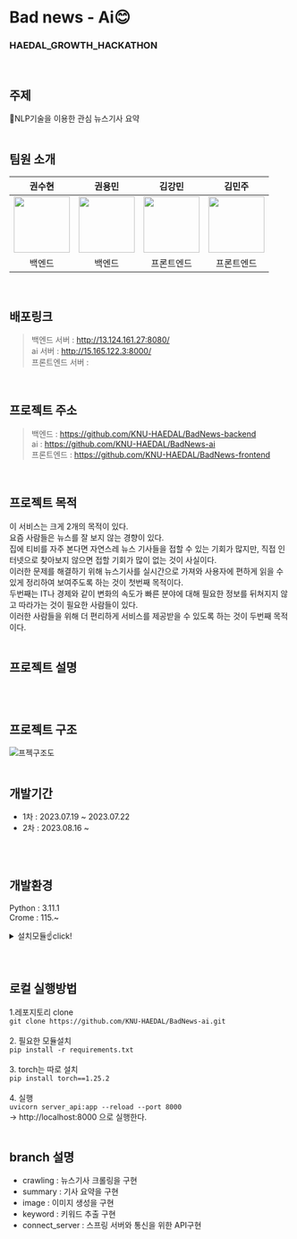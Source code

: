 # Bad news - Ai😊
### HAEDAL_GROWTH_HACKATHON
<br>

## 주제
📰NLP기술을 이용한 관심 뉴스기사 요약
<br>
<br>

## 팀원 소개
| 권수현 | 권용민 | 김강민 | 김민주 | 
| :-----: | :-----: | :-----: | :-----: |
| [<img src="https://github.com/kwonssshyeon.png" width="100px">](https://github.com/kwonssshyeon) | [<img src="https://github.com/rnjs5540.png" width="100px">](https://github.com/rnjs5540) | [<img src="https://github.com/dobbymin.png" width="100px">](https://github.com/dobbymin) | [<img src="https://github.com/joojjang.png" width="100px">](https://github.com/joojjang) | 
| 백엔드 | 백엔드 | 프론트엔드 | 프론트엔드 | 
<br>

## 배포링크
> 백엔드 서버 : http://13.124.161.27:8080/
> <br>
> ai 서버 : http://15.165.122.3:8000/
> <br>
> 프론트엔드 서버 : 
<br>

## 프로젝트 주소
> 백엔드 : https://github.com/KNU-HAEDAL/BadNews-backend
> <br>
> ai : https://github.com/KNU-HAEDAL/BadNews-ai
> <br>
> 프론트엔드 : https://github.com/KNU-HAEDAL/BadNews-frontend
<br>


## 프로젝트 목적
이 서비스는 크게 2개의 목적이 있다.
<br>
요즘 사람들은 뉴스를 잘 보지 않는 경향이 있다.
<br>
집에 티비를 자주 본다면 자연스레 뉴스 기사들을 접할 수 있는 기회가 많지만, 직접 인터넷으로 찾아보지 않으면 접할 기회가 많이 없는 것이 사실이다.
<br>
이러한 문제를 해결하기 위해 뉴스기사를 실시간으로 가져와 사용자에 편하게 읽을 수 있게 정리하여 보여주도록 하는 것이 첫번째 목적이다.
<br>
두번째는 IT나 경제와 같이 변화의 속도가 빠른 분야에 대해 필요한 정보를 뒤쳐지지 않고 따라가는 것이 필요한 사람들이 있다.
<br>
이러한 사람들을 위해 더 편리하게 서비스를 제공받을 수 있도록 하는 것이 두번째 목적이다.
<br>
<br>


## 프로젝트 설명
<br>
<br>

## 프로젝트 구조
![프젝구조도](https://github.com/KNU-HAEDAL/BadNews-backend/assets/104684033/312c0981-5e49-41f5-9907-05a3842d3681)
<br>
<br>

## 개발기간
- 1차 : 2023.07.19 ~ 2023.07.22
- 2차 : 2023.08.16 ~
<br>
<br>

## 개발환경
Python : 3.11.1
<br>
Crome : 115.~
<details>
<summary>설치모듈☝️click!</summary>
<div markdown="1">       
aiohttp==3.8.5
<br>
aiosignal==1.3.1
<br>
annotated-types==0.5.0
<br>
anyio==3.7.1
<br>
async-timeout==4.0.3
<br>
attrs==23.1.0
<br>
beautifulsoup4==4.12.2
<br>
boto3==1.28.28
<br>
botocore==1.31.28
<br>
certifi==2023.7.22
<br>
cffi==1.15.1
<br>
charset-normalizer==3.2.0
<br>
click==8.1.6
<br>
colorama==0.4.6
<br>
exceptiongroup==1.1.3
<br>
fastapi==0.101.1
<br>
filelock==3.12.2
<br>
frozenlist==1.4.0
<br>
fsspec==2023.6.0
<br>
h11==0.14.0
<br>
huggingface-hub==0.16.4
<br>
idna==3.4
<br>
Jinja2==3.1.2
<br>
jmespath==1.0.1
<br>
MarkupSafe==2.1.3
<br>
mpmath==1.3.0
<br>
multidict==6.0.4
<br>
networkx==3.1
<br>
numpy==1.25.2
<br>
openai==0.27.8
<br>
outcome==1.2.0
<br>
packaging==23.1
<br>
protobuf==4.24.0
<br>
pycparser==2.21
<br>
pydantic==2.2.0
<br>
pydantic_core==2.6.0
<br>
PySocks==1.7.1
<br>
python-dateutil==2.8.2
<br>
python-dotenv==1.0.0
<br>
PyYAML==6.0.1
<br>
regex==2023.8.8
<br>
requests==2.31.0
<br>
s3transfer==0.6.2
<br>
safetensors==0.3.2
<br>
selenium==4.11.2
<br>
sentencepiece==0.1.99
<br>
six==1.16.0
<br>
sniffio==1.3.0
<br>
sortedcontainers==2.4.0
<br>
soupsieve==2.4.1
<br>
starlette==0.27.0
<br>
sympy==1.12
<br>
tokenizers==0.13.3
<br>
torch==2.0.1
<br>
tqdm==4.66.1
<br>
transformers==4.31.0
<br>
trio==0.22.2
<br>
trio-websocket==0.10.3
<br>
typing_extensions==4.7.1
<br>
urllib3==1.26.16
<br>
uvicorn==0.23.2
<br>
webdriver-manager==4.0.0
<br>
wsproto==1.2.0
<br>
yarl==1.9.2



</div>
</details>
  
<br>
<br>

## 로컬 실행방법
1.레포지토리 clone
<br>
`git clone https://github.com/KNU-HAEDAL/BadNews-ai.git`
<br>
<br>
2. 필요한 모듈설치
<br>
`pip install -r requirements.txt`
<br>
<br>
3. torch는 따로 설치
<br>
`pip install torch==1.25.2`
<br>
<br>
4. 실행
<br>
`uvicorn server_api:app --reload --port 8000`
<br>
&rarr; http://localhost:8000 으로 실행한다.
<br>
<br>

## branch 설명
- crawling : 뉴스기사 크롤링을 구현
- summary : 기사 요약을 구현
- image : 이미지 생성을 구현
- keyword : 키워드 추출 구현
- connect_server : 스프링 서버와 통신을 위한 API구현

